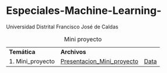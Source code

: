 # Especiales-Machine-Learning-
Universidad Distrital Francisco José de Caldas


<table>
<caption>Mini proyecto</caption>
  <tr>
    <td> <strong>Temática</strong> </td>
    <td> <strong>Archivos </strong></td>
    
  </tr>
  <tr>
    <td> 1. Mini_proyecto </td>
    <td rowspan="2"><a href="https://github.com/Fabiancaru/Especiales-Machine-Learning-/blob/main/Walmart%20Dataset%20UDFJC.pdf">Presentacion_Mini_proyecto</td> 
    <td rowspan="2"><a href="https://github.com/Fabiancaru/Especiales-Machine-Learning-/blob/main/WalmarT_UDFJC.csv">Data          </td>
  <tr>
    </tr>  
